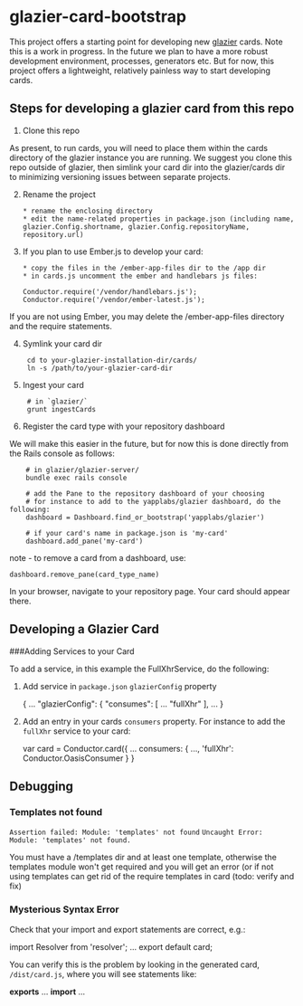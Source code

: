 glazier-card-bootstrap
======================

This project offers a starting point for developing new [glazier](https://github.com/yapplabs/glazier) cards.  Note this is a work in progress.  In the future we plan to have
a more robust development environment, processes, generators etc.  But for now, this project offers a lightweight,
relatively painless way to start developing cards.

## Steps for developing a glazier card from this repo

1.  Clone this repo

  As present, to run cards, you will need to place them within the cards directory of the glazier instance you are running.  We suggest you clone this repo outside of glazier, then simlink your card dir into the glazier/cards dir to minimizing versioning issues between separate projects.

2.  Rename the project

        * rename the enclosing directory
        * edit the name-related properties in package.json (including name, glazier.Config.shortname, glazier.Config.repositoryName, repository.url)
   
3.  If you plan to use Ember.js to develop your card: 

        * copy the files in the /ember-app-files dir to the /app dir
        * in cards.js uncomment the ember and handlebars js files:
  
        Conductor.require('/vendor/handlebars.js');
        Conductor.require('/vendor/ember-latest.js');

  If you are not using Ember, you may delete the /ember-app-files directory and the require statements.

4. Symlink your card dir 

        cd to your-glazier-installation-dir/cards/ 
        ln -s /path/to/your-glazier-card-dir

5. Ingest your card

        # in `glazier/`
        grunt ingestCards
    
6. Register the card type with your repository dashboard

  We will make this easier in the future, but for now this is done directly from the Rails console as follows:

        # in glazier/glazier-server/
        bundle exec rails console

        # add the Pane to the repository dashboard of your choosing
        # for instance to add to the yapplabs/glazier dashboard, do the following:
        dashboard = Dashboard.find_or_bootstrap('yapplabs/glazier')

        # if your card's name in package.json is 'my-card'
        dashboard.add_pane('my-card')


  note - to remove a card from a dashboard, use:

    dashboard.remove_pane(card_type_name)

  In your browser, navigate to your repository page.  Your card should appear there.

## Developing a Glazier Card

###Adding Services to your Card

To add a service, in this example the FullXhrService, do the following:

1. Add service in `package.json` `glazierConfig` property

    {
      ...
      "glazierConfig": {
        "consumes": [
          ...
          "fullXhr"
        ],
        ...
    }

2. Add an entry in your cards `consumers` property.  For instance to add the `fullXhr`
 service to your card:

    var card = Conductor.card({
        ...
        consumers: {
            ...,
            'fullXhr': Conductor.OasisConsumer
        }
    }


## Debugging

### Templates not found

`Assertion failed: Module: 'templates' not found`
`Uncaught Error: Module: 'templates' not found.`

You must have a /templates dir and at least one template, otherwise the
templates module won't get required and you will get an error (or if not
using templates can get rid of the require templates in card (todo: verify and fix)

### Mysterious Syntax Error

Check that your import and export statements are correct, e.g.:

import Resolver from 'resolver';
...
export default card;

You can verify this is the problem by looking in the generated card,
`/dist/card.js`, where you will see statements like:

 __exports__ ...
 __import__ ...
